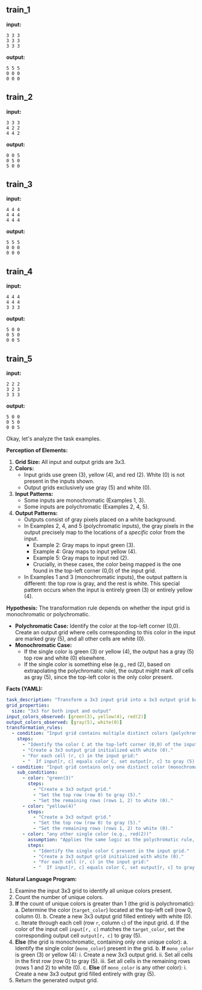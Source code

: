
## train_1

**input:**
```
3 3 3
3 3 3
3 3 3
```


**output:**
```
5 5 5
0 0 0
0 0 0
```


## train_2

**input:**
```
3 3 3
4 2 2
4 4 2
```


**output:**
```
0 0 5
0 5 0
5 0 0
```


## train_3

**input:**
```
4 4 4
4 4 4
4 4 4
```


**output:**
```
5 5 5
0 0 0
0 0 0
```


## train_4

**input:**
```
4 4 4
4 4 4
3 3 3
```


**output:**
```
5 0 0
0 5 0
0 0 5
```


## train_5

**input:**
```
2 2 2
3 2 3
3 3 3
```


**output:**
```
5 0 0
0 5 0
0 0 5
```

Okay, let's analyze the task examples.

**Perception of Elements:**

1.  **Grid Size:** All input and output grids are 3x3.
2.  **Colors:**
    *   Input grids use green (3), yellow (4), and red (2). White (0) is not present in the inputs shown.
    *   Output grids exclusively use gray (5) and white (0).
3.  **Input Patterns:**
    *   Some inputs are monochromatic (Examples 1, 3).
    *   Some inputs are polychromatic (Examples 2, 4, 5).
4.  **Output Patterns:**
    *   Outputs consist of gray pixels placed on a white background.
    *   In Examples 2, 4, and 5 (polychromatic inputs), the gray pixels in the output precisely map to the locations of a *specific* color from the input.
        *   Example 2: Gray maps to input green (3).
        *   Example 4: Gray maps to input yellow (4).
        *   Example 5: Gray maps to input red (2).
        *   Crucially, in these cases, the color being mapped is the one found in the top-left corner (0,0) of the input grid.
    *   In Examples 1 and 3 (monochromatic inputs), the output pattern is different: the top row is gray, and the rest is white. This special pattern occurs when the input is entirely green (3) or entirely yellow (4).

**Hypothesis:** The transformation rule depends on whether the input grid is monochromatic or polychromatic.

*   **Polychromatic Case:** Identify the color at the top-left corner (0,0). Create an output grid where cells corresponding to this color in the input are marked gray (5), and all other cells are white (0).
*   **Monochromatic Case:**
    *   If the single color is green (3) or yellow (4), the output has a gray (5) top row and white (0) elsewhere.
    *   If the single color is something else (e.g., red (2), based on extrapolating the polychromatic rule), the output might mark *all* cells as gray (5), since the top-left color is the only color present.

**Facts (YAML):**


```yaml
task_description: "Transform a 3x3 input grid into a 3x3 output grid based on the color distribution and the top-left color."
grid_properties:
  size: "3x3 for both input and output"
input_colors_observed: [green(3), yellow(4), red(2)]
output_colors_observed: [gray(5), white(0)]
transformation_rules:
  - condition: "Input grid contains multiple distinct colors (polychromatic)"
    steps:
      - "Identify the color C at the top-left corner (0,0) of the input grid."
      - "Create a 3x3 output grid initialized with white (0)."
      - "For each cell (r, c) in the input grid:"
      - "  If input[r, c] equals color C, set output[r, c] to gray (5)."
  - condition: "Input grid contains only one distinct color (monochromatic)"
    sub_conditions:
      - color: "green(3)"
        steps:
          - "Create a 3x3 output grid."
          - "Set the top row (row 0) to gray (5)."
          - "Set the remaining rows (rows 1, 2) to white (0)."
      - color: "yellow(4)"
        steps:
          - "Create a 3x3 output grid."
          - "Set the top row (row 0) to gray (5)."
          - "Set the remaining rows (rows 1, 2) to white (0)."
      - color: "any other single color (e.g., red(2))"
        assumption: "Applies the same logic as the polychromatic rule, using the single color as the target."
        steps:
          - "Identify the single color C present in the input grid."
          - "Create a 3x3 output grid initialized with white (0)."
          - "For each cell (r, c) in the input grid:"
          - "  If input[r, c] equals color C, set output[r, c] to gray (5). (Resulting in an all-gray grid)."
```


**Natural Language Program:**

1.  Examine the input 3x3 grid to identify all unique colors present.
2.  Count the number of unique colors.
3.  **If** the count of unique colors is greater than 1 (the grid is polychromatic):
    a.  Determine the color (`target_color`) located at the top-left cell (row 0, column 0).
    b.  Create a new 3x3 output grid filled entirely with white (0).
    c.  Iterate through each cell (row `r`, column `c`) of the input grid.
    d.  If the color of the input cell `input[r, c]` matches the `target_color`, set the corresponding output cell `output[r, c]` to gray (5).
4.  **Else** (the grid is monochromatic, containing only one unique color):
    a.  Identify the single color (`mono_color`) present in the grid.
    b.  **If** `mono_color` is green (3) or yellow (4):
        i.  Create a new 3x3 output grid.
        ii. Set all cells in the first row (row 0) to gray (5).
        iii. Set all cells in the remaining rows (rows 1 and 2) to white (0).
    c.  **Else** (if `mono_color` is any other color):
        i.  Create a new 3x3 output grid filled entirely with gray (5).
5.  Return the generated output grid.
